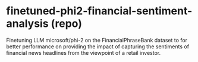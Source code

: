 # finetuned-phi2-financial-sentiment-analysis (repo)
Finetuning LLM microsoft/phi-2 on the FinancialPhraseBank dataset to for better performance on providing the impact of capturing the sentiments of financial news headlines from the viewpoint of a retail investor.
